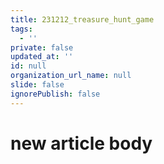 ```yaml
---
title: 231212_treasure_hunt_game
tags:
  - ''
private: false
updated_at: ''
id: null
organization_url_name: null
slide: false
ignorePublish: false
---
```

# new article body
